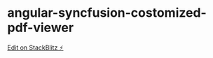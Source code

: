 # angular-syncfusion-costomized-pdf-viewer

[Edit on StackBlitz ⚡️](https://stackblitz.com/edit/angular-g94gvs-pbwnpx)
